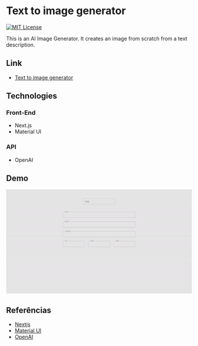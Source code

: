 
# Text to image generator
[![MIT License](https://img.shields.io/badge/License-MIT-green.svg)](https://choosealicense.com/licenses/mit/)


This is an AI Image Generator. It creates an image from scratch from a text description.
## Link

- [Text to image generator](https://text-to-image-generator-khaki.vercel.app/)
    
## Technologies

### Front-End
- Next.js
- Material UI

### API
- OpenAI



## Demo

![Demostração](https://github.com/MoonDusk1996/assets/blob/main/Buscador-de-cep/ezgif.com-gif-maker.gif)



## Referências
 - [Nextjs]( https://nextjs.org/)
 - [Material UI](https://mui.com/)
 - [OpenAI](https://openai.com/)